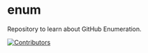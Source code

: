 # enum
Repository to learn about GitHub Enumeration.

[![Contributors](https://img.shields.io/badge/Contributors-2-brightgreen)](https://github.com/EurydiceCorp/enum/graphs/contributors)
